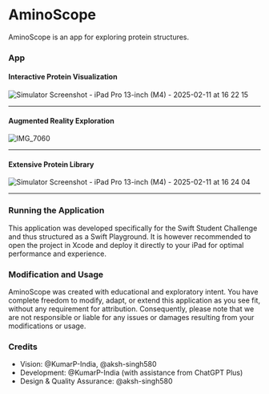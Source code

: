 # AminoScope
AminoScope is an app for exploring protein structures.

### App

#### Interactive Protein Visualization

![Simulator Screenshot - iPad Pro 13-inch (M4) - 2025-02-11 at 16 22 15](https://github.com/user-attachments/assets/d3956190-f0c0-4e17-b1f3-e895367ce134)

---

#### Augmented Reality Exploration

![IMG_7060](https://github.com/user-attachments/assets/64c013fb-a318-4733-abe8-faed1fa23c91)

---

#### Extensive Protein Library

![Simulator Screenshot - iPad Pro 13-inch (M4) - 2025-02-11 at 16 24 04](https://github.com/user-attachments/assets/7ee27bfd-a8d6-4ae7-86e4-8870f6d897d2)

---


### Running the Application
This application was developed specifically for the Swift Student Challenge and thus structured as a Swift Playground. It is however recommended to open the project in Xcode and deploy it directly to your iPad for optimal performance and experience.

### Modification and Usage
AminoScope was created with educational and exploratory intent. You have complete freedom to modify, adapt, or extend this application as you see fit, without any requirement for attribution. Consequently, please note that we are not responsible or liable for any issues or damages resulting from your modifications or usage.

### Credits
- Vision: @KumarP-India, @aksh-singh580
- Development: @KumarP-India (with assistance from ChatGPT Plus)
- Design & Quality Assurance: @aksh-singh580
